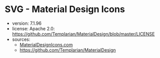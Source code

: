 
# SVG - Material Design Icons

- version: 7.1.96
- license: Apache 2.0: https://github.com/Templarian/MaterialDesign/blob/master/LICENSE
- sources:
    - [MaterialDesignIcons.com](https://materialdesignicons.com)
    - https://github.com/Templarian/MaterialDesign
